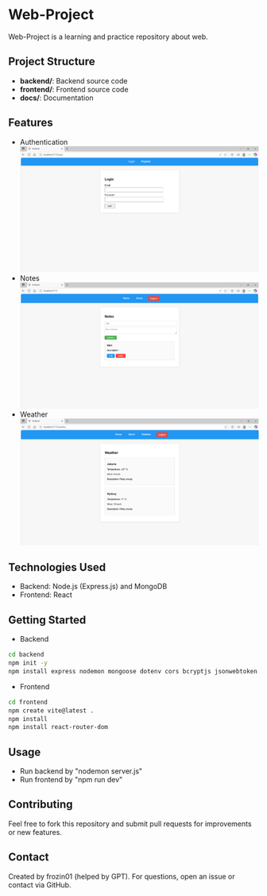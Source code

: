 # Web-Project
Web-Project is a learning and practice repository about web.

## Project Structure
- **backend/**: Backend source code
- **frontend/**: Frontend source code
- **docs/**: Documentation

## Features
- Authentication
![authentication](docs/authentication.png)
- Notes
![notes](docs/notes.png)
- Weather
![weather](docs/weather.png)

## Technologies Used
- Backend: Node.js (Express.js) and MongoDB
- Frontend: React

## Getting Started
- Backend
```bash
cd backend
npm init -y
npm install express nodemon mongoose dotenv cors bcryptjs jsonwebtoken
```
- Frontend
```bash
cd frontend
npm create vite@latest .
npm install
npm install react-router-dom
```

## Usage
- Run backend by "nodemon server.js"
- Run frontend by "npm run dev"

## Contributing
Feel free to fork this repository and submit pull requests for improvements or new features.

## Contact
Created by frozin01 (helped by GPT). For questions, open an issue or contact via GitHub.